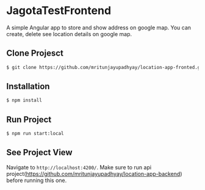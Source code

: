 # JagotaTestFrontend

A simple Angular app to store and show address on google map. You can create, delete see location details on google map.

## Clone Projesct

```bash
$ git clone https://github.com/mritunjayupadhyay/location-app-fronted.git
```

## Installation

```bash
$ npm install
```


## Run Project

```bash
$ npm run start:local
```

## See Project View

Navigate to `http://localhost:4200/`. 
Make sure to run  api project(https://github.com/mritunjayupadhyay/location-app-backend) before running this one.

